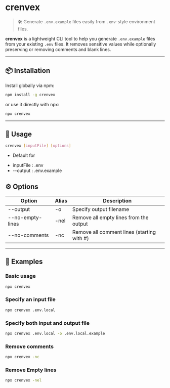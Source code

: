 # crenvex

> 🛠️ Generate `.env.example` files easily from `.env`-style environment files.

**crenvex** is a lightweight CLI tool to help you generate `.env.example` files from your existing `.env` files. It removes sensitive values while optionally preserving or removing comments and blank lines.

---

## 📦 Installation

Install globally via npm:

```bash
npm install -g crenvex
```

or use it directly with npx:

```bash
npx crenvex
```

---

## 🚀 Usage

```bash
crenvex [inputFile] [options]
```

- Default for

* inputFile : .env
* --output <file> : .env.example

## ⚙️ Options

| Option           | Alias | Description                                |
| ---------------- | ----- | ------------------------------------------ |
| --output <file>  | -o    | Specify output filename                    |
| --no-empty-lines | -nel  | Remove all empty lines from the output     |
| --no-comments    | -nc   | Remove all comment lines (starting with #) |

---

## 📘 Examples

### Basic usage

```bash
npx crenvex
```

### Specify an input file

```bash
npx crenvex .env.local
```

### Specify both input and output file

```bash
npx crenvex .env.local -o .env.local.example
```

### Remove comments

```bash
npx crenvex -nc
```

### Remove Empty lines

```bash
npx crenvex -nel
```
